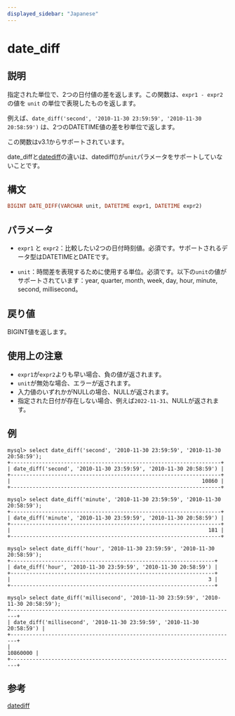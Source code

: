 ```yaml
---
displayed_sidebar: "Japanese"
---
```


# date_diff

## 説明

指定された単位で、2つの日付値の差を返します。この関数は、`expr1 - expr2` の値を `unit` の単位で表現したものを返します。

例えば、`date_diff('second', '2010-11-30 23:59:59', '2010-11-30 20:58:59')` は、2つのDATETIME値の差を秒単位で返します。

この関数はv3.1からサポートされています。

date_diffと[datediff](./datediff.md)の違いは、datediff()が`unit`パラメータをサポートしていないことです。

## 構文

```Haskell
BIGINT DATE_DIFF(VARCHAR unit, DATETIME expr1, DATETIME expr2)
```

## パラメータ

- `expr1` と `expr2`：比較したい2つの日付時刻値。必須です。サポートされるデータ型はDATETIMEとDATEです。

- `unit`：時間差を表現するために使用する単位。必須です。以下の`unit`の値がサポートされています：year, quarter, month, week, day, hour, minute, second, millisecond。

## 戻り値

BIGINT値を返します。

## 使用上の注意

- `expr1`が`expr2`よりも早い場合、負の値が返されます。
- `unit`が無効な場合、エラーが返されます。
- 入力値のいずれかがNULLの場合、NULLが返されます。
- 指定された日付が存在しない場合、例えば`2022-11-31`、NULLが返されます。

## 例

```Plain Text
mysql> select date_diff('second', '2010-11-30 23:59:59', '2010-11-30 20:58:59');
+-------------------------------------------------------------------+
| date_diff('second', '2010-11-30 23:59:59', '2010-11-30 20:58:59') |
+-------------------------------------------------------------------+
|                                                             10860 |
+-------------------------------------------------------------------+

mysql> select date_diff('minute', '2010-11-30 23:59:59', '2010-11-30 20:58:59');
+-------------------------------------------------------------------+
| date_diff('minute', '2010-11-30 23:59:59', '2010-11-30 20:58:59') |
+-------------------------------------------------------------------+
|                                                               181 |
+-------------------------------------------------------------------+

mysql> select date_diff('hour', '2010-11-30 23:59:59', '2010-11-30 20:58:59');
+-----------------------------------------------------------------+
| date_diff('hour', '2010-11-30 23:59:59', '2010-11-30 20:58:59') |
+-----------------------------------------------------------------+
|                                                               3 |
+-----------------------------------------------------------------+

mysql> select date_diff('millisecond', '2010-11-30 23:59:59', '2010-11-30 20:58:59');
+------------------------------------------------------------------------+
| date_diff('millisecond', '2010-11-30 23:59:59', '2010-11-30 20:58:59') |
+------------------------------------------------------------------------+
|                                                               10860000 |
+------------------------------------------------------------------------+
```

## 参考

[datediff](./datediff.md)
